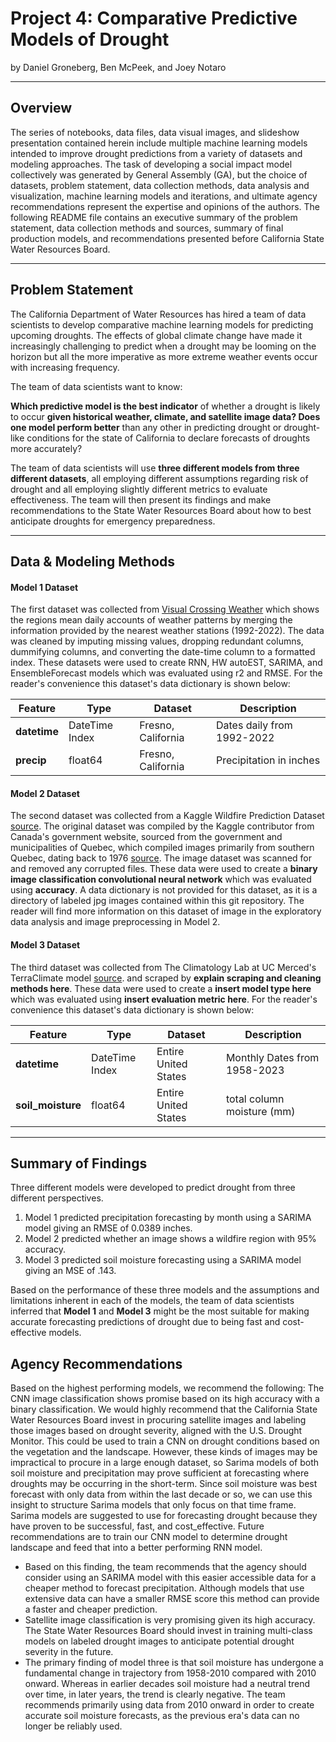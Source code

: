 # Project 4: Comparative Predictive Models of Drought

by Daniel Groneberg, Ben McPeek, and Joey Notaro

---

## Overview

The series of notebooks, data files, data visual images, and slideshow presentation contained herein include multiple machine learning models intended to improve drought predictions from a variety of datasets and modeling approaches. The task of developing a social impact model collectively was generated by General Assembly (GA), but the choice of datasets, problem statement, data collection methods, data analysis and visualization, machine learning models and iterations, and ultimate agency recommendations represent the expertise and opinions of the authors. The following README file contains an executive summary of the problem statement, data collection methods and sources, summary of final production models, and recommendations presented before California State Water Resources Board.

---

## Problem Statement

The California Department of Water Resources has hired a team of data scientists to develop comparative machine learning models for predicting upcoming droughts. The effects of global climate change have made it increasingly challenging to predict when a drought may be looming on the horizon but all the more imperative as more extreme weather events occur with increasing frequency.

The team of data scientists want to know:

**Which predictive model is the best indicator** of whether a drought is likely to occur **given historical weather, climate, and satellite image data? Does one model perform better** than any other in predicting drought or drought-like conditions for the state of California to declare forecasts of droughts more accurately?

The team of data scientists will use **three different models from three different datasets**, all employing different assumptions regarding risk of drought and all employing slightly different metrics to evaluate effectiveness. The team will then present its findings and make recommendations to the State Water Resources Board about how to best anticipate droughts for emergency preparedness.

---

## Data & Modeling Methods


#### Model 1 Dataset

The first dataset was collected from [Visual Crossing Weather](https://www.visualcrossing.com/) which shows the regions mean daily accounts of weather patterns by merging the information provided by the nearest weather stations (1992-2022). The data was cleaned by imputing missing values, dropping redundant columns, dummifying columns, and converting the date-time column to a formatted index. These datasets were used to create RNN, HW autoEST, SARIMA, and EnsembleForecast models which was evaluated using r2 and RMSE. For the reader's convenience this dataset's data dictionary is shown below:

|Feature|Type|Dataset|Description|
|---|---|---|---|
|**datetime**|DateTime Index|Fresno, California|Dates daily from 1992-2022|
|**precip**|float64|Fresno, California|Precipitation in inches|



#### Model 2 Dataset

The second dataset was collected from a Kaggle Wildfire Prediction Dataset [source](https://www.kaggle.com/datasets/abdelghaniaaba/wildfire-prediction-dataset?select=train). The original dataset was compiled by the Kaggle contributor from Canada's government website, sourced from the government and municipalities of Quebec, which compiled images primarily from southern Quebec, dating back to 1976 [source](https://open.canada.ca/data/en/dataset/9d8f219c-4df0-4481-926f-8a2a532ca003). The image dataset was scanned for and removed any corrupted files. These data were used to create a **binary image classification convolutional neural network** which was evaluated using **accuracy**. A data dictionary is not provided for this dataset, as it is a directory of labeled jpg images contained within this git repository. The reader will find more information on this dataset of image in the exploratory data analysis and image preprocessing in Model 2.


#### Model 3 Dataset

The third dataset was collected from The Climatology Lab at UC Merced's TerraClimate model  [source](https://www.climatologylab.org/). and scraped by **explain scraping and cleaning methods here**. These data were used to create a **insert model type here** which was evaluated using **insert evaluation metric here**. For the reader's convenience this dataset's data dictionary is shown below:

|Feature|Type|Dataset|Description|
|---|---|---|---|
**datetime**|DateTime Index|Entire United States|Monthly Dates from 1958-2023|
|**soil_moisture**|float64|Entire United States|total column moisture (mm)|
---

## Summary of Findings

Three different models were developed to predict drought from three different perspectives.

1. Model 1 predicted precipitation forecasting by month using a SARIMA model giving an RMSE of 0.0389 inches.
2. Model 2 predicted whether an image shows a wildfire region with 95% accuracy.
3. Model 3 predicted soil moisture forecasting using a SARIMA model giving an MSE of .143.

Based on the performance of these three models and the assumptions and limitations inherent in each of the models, the team of data scientists inferred that **Model 1** and **Model 3** might be the most suitable for making accurate forecasting predictions of drought due to being fast and cost-effective models. 

## Agency Recommendations

Based on the highest performing models, we recommend the following: The CNN image classification shows promise based on its high accuracy with a binary classification. We would highly recommend that the California State Water Resources Board invest in procuring satellite images and labeling those images based on drought severity, aligned with the U.S. Drought Monitor. This could be used to train a CNN on drought conditions based on the vegetation and the landscape. However, these kinds of images may be impractical to procure in a large enough dataset, so Sarima models of both soil moisture and precipitation may prove sufficient at forecasting where droughts may be occurring in the short-term. Since soil moisture was best forecast with only data from within the last decade or so, we can use this insight to structure Sarima models that only focus on that time frame. Sarima models are suggested to use for forecasting drought because they have proven to be successful, fast, and cost_effective. Future recommendations are to train our CNN model to determine drought landscape and feed that into a better performing RNN model.

* Based on this finding, the team recommends that the agency should consider using an SARIMA model with this easier accessible data for a cheaper method to forecast precipitation. Although models that use extensive data can have a smaller RMSE score this method can provide a faster and cheaper prediction.
* Satellite image classification is very promising given its high accuracy. The State Water Resources Board should invest in training multi-class models on labeled drought images to anticipate potential drought severity in the future.
* The primary finding of model three is that soil moisture has undergone a fundamental change in trajectory from 1958-2010 compared with 2010 onward. Whereas in earlier decades soil moisture had a neutral trend over time, in later years, the trend is clearly negative. The team recommends primarily using data from 2010 onward in order to create accurate soil moisture forecasts, as the previous era's data can no longer be reliably used.

